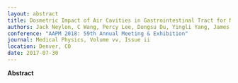 ```yaml
---
layout: abstract
title: Dosmetric Impact of Air Cavities in Gastrointestinal Tract for MR-Guided Stereotactic Body Radiotherapy of Pancreas Cancers
authors: Jack Neylon, C Wang, Percy Lee, Dongsu Du, Yingli Yang, James Lamb, Ke Sheng, Nzhde Agazaryan, Daniel A. Low, and Minsong Cao
conference: "AAPM 2018: 59th Annual Meeting & Exhibition"
journal: Medical Physics, Volume vv, Issue ii
location: Denver, CO
date: 2017-07-30
---
```

**Abstract**
